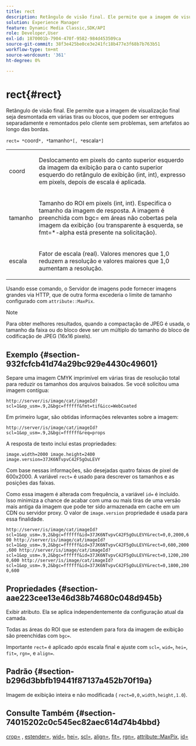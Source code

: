 ```yaml
---
title: rect
description: Retângulo de visão final. Ele permite que a imagem de visualização final seja desmontada em várias tiras ou blocos, que podem ser entregues separadamente e remontados pelo cliente sem problemas, sem artefatos ao longo das bordas.
solution: Experience Manager
feature: Dynamic Media Classic,SDK/API
role: Developer,User
exl-id: 1870001b-7904-470f-9582-984d453509ca
source-git-commit: 38f3e425be0ce3e241fc18b477e3f68b7b763b51
workflow-type: tm+mt
source-wordcount: '361'
ht-degree: 0%

---
```


# rect{#rect}

Retângulo de visão final. Ele permite que a imagem de visualização final seja desmontada em várias tiras ou blocos, que podem ser entregues separadamente e remontados pelo cliente sem problemas, sem artefatos ao longo das bordas.

`rect= *`coord`*, *`tamanho`*[, *`escala`*]`

<table id="simpletable_69D112F85FA24EFCA727B398DC8ED699"> 
 <tr class="strow"> 
  <td class="stentry"> <p><span class="varname"> coord</span> </p> </td> 
  <td class="stentry"> <p>Deslocamento em pixels do canto superior esquerdo da imagem da exibição para o canto superior esquerdo do retângulo de exibição (int, int), expresso em pixels, depois de <span class="varname"> escala</span> é aplicada. </p></td> 
 </tr> 
 <tr class="strow"> 
  <td class="stentry"> <p><span class="varname"> tamanho</span> </p></td> 
  <td class="stentry"> <p>Tamanho do ROI em pixels (int, int). Especifica o tamanho da imagem de resposta. A imagem é preenchida com <span class="codeph"> bgc=</span> em áreas não cobertas pela imagem da exibição (ou transparente à esquerda, se <span class="codeph"> fmt=*-alpha</span> está presente na solicitação). </p></td> 
 </tr> 
 <tr class="strow"> 
  <td class="stentry"> <p><span class="varname"> escala</span> </p></td> 
  <td class="stentry"> <p>Fator de escala (real). Valores menores que 1,0 reduzem a resolução e valores maiores que 1,0 aumentam a resolução. </p></td> 
 </tr> 
</table>

Usando esse comando, o Servidor de imagens pode fornecer imagens grandes via HTTP, que de outra forma excederia o limite de tamanho configurado com `attribute::MaxPix`.

>[!NOTE]
>
>Para obter melhores resultados, quando a compactação de JPEG é usada, o tamanho da faixa ou do bloco deve ser um múltiplo do tamanho do bloco de codificação de JPEG (16x16 pixels).

## Exemplo {#section-932fcfcb41d74a29bc929e4430c49601}

Separe uma imagem CMYK imprimível em várias tiras de resolução total para reduzir os tamanhos dos arquivos baixados. Se você solicitou uma imagem contígua:

`http://server/is/image/cat/imageId?scl=1&op_usm=.9,2&bgc=ffffff&fmt=tif&icc=WebCoated`

Em primeiro lugar, são obtidas informações relevantes sobre a imagem:

`http://server/is/image/cat/imageId?scl=1&op_usm=.9,2&bgc=ffffff&req=props`

A resposta de texto inclui estas propriedades:

`image.width=2000 image.height=2400 image.version=37JK6NTvpvC42F5gOuLEVY`

Com base nessas informações, são desejadas quatro faixas de pixel de 600x2000. A variável `rect=` é usado para descrever os tamanhos e as posições das faixas.

Como essa imagem é alterada com frequência, a variável `id=` é incluído. Isso minimiza a chance de acabar com uma ou mais tiras de uma versão mais antiga da imagem que pode ter sido armazenada em cache em um CDN ou servidor proxy. O valor de `image.version` propriedade é usada para essa finalidade.

`http://server/is/image/cat/imageId?scl=1&op_usm=.9,2&bgc=ffffff&id=37JK6NTvpvC42F5gOuLEVY&rect=0,0,2000,600 http://server/is/image/cat/imageId?scl=1&op_usm=.9,2&bgc=ffffff&id=37JK6NTvpvC42F5gOuLEVY&rect=0,600,2000,600 http://server/is/image/cat/imageId?scl=1&op_usm=.9,2&bgc=ffffff&id=37JK6NTvpvC42F5gOuLEVY&rect=0,1200,2000,600 http://server/is/image/cat/imageId?scl=1&op_usm=.9,2&bgc=ffffff&id=37JK6NTvpvC42F5gOuLEVY&rect=0,1800,2000,600`

## Propriedades {#section-aae223cee13e46d38b74680c048d945b}

Exibir atributo. Ela se aplica independentemente da configuração atual da camada.

Todas as áreas do ROI que se estendem para fora da imagem de exibição são preenchidas com `bgc=`.

Importante `rect=` é aplicado *após* escala final e ajuste com `scl=`, `wid=`, `hei=`, `fit=`, `rgn=`, e `align=`.

## Padrão {#section-b296d3bbfb19441f87137a452b70f19a}

Imagem de exibição inteira e não modificada ( `rect=0,0,width,height,1.0`).

## Consulte Também {#section-74015202c0c545ec82aec614d74b4bbd}

[crop=](../../../../../is-api/http-ref/image-serving-api-ref/c-http-protocol-reference/c-command-reference/r-crop.md#reference-6fd0f6399966446ab4425ce050572eab) , [estender=](../../../../../is-api/http-ref/image-serving-api-ref/c-http-protocol-reference/c-command-reference/r-extend.md#reference-7e9156beb285459d830e2d56782a74ac), [wid=](../../../../../is-api/http-ref/image-serving-api-ref/c-http-protocol-reference/c-command-reference/r-is-http-wid.md#reference-bfeadcb67bf4485f851eb21345527e47), [hei=](../../../../../is-api/http-ref/image-serving-api-ref/c-http-protocol-reference/c-command-reference/r-is-http-hei.md#reference-6d6f556ccc0e4b98a815e8a5c1944a96), [scl=](../../../../../is-api/http-ref/image-serving-api-ref/c-http-protocol-reference/c-command-reference/r-scl.md#reference-b2a74e493d0d407e98fe350551ba3fcc), [align=](../../../../../is-api/http-ref/image-serving-api-ref/c-http-protocol-reference/c-command-reference/r-align.md#reference-b7d6b87c75124d78884f916dd6544bc7), [fit=](../../../../../is-api/http-ref/image-serving-api-ref/c-http-protocol-reference/c-command-reference/r-fit.md#reference-f11bff6d93d143d6b135de3a923bc989), [rgn=](../../../../../is-api/http-ref/image-serving-api-ref/c-http-protocol-reference/c-command-reference/r-rgn.md#reference-daa9b80e0d8c4b1aa67d116b578d592f), [attribute::MaxPix](../../../../../is-api/image-catalog/image-serving-api-ref/c-image-catalog-reference/c-attributes-reference/r-maxpix.md#reference-e167d396ac794079ba8b5e6eb16eeda5), [id=](../../../../../is-api/http-ref/image-serving-api-ref/c-http-protocol-reference/c-command-reference/r-id.md#reference-60661184deb3420998779724244fcfa0)
